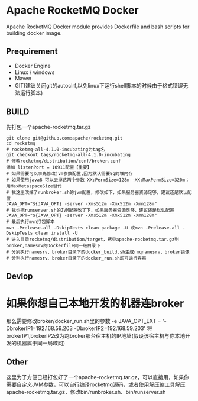 # Apache RocketMQ Docker

Apache RocketMQ Docker module provides Dockerfile and bash scripts for building docker image.

## Prequirement

* Docker Engine
* Linux / windows 
* Maven
* GIT(建议关闭git的autoclrf,以免linux下运行shell脚本的时候由于格式错误无法运行脚本)



## BUILD

先打包一个apache-rocketmq.tar.gz

```shel
git clone git@github.com:apache/rocketmq.git
cd rocketmq
# rocketmq-all-4.1.0-incubating为tag名
git checkout tags/rocketmq-all-4.1.0-incubating
# 修改rocketmq/distribution/conf/broker.conf
添加 listenPort = 10911配置【重要】
# 如果需要可以事先修改jvm参数配置,因为默认需要8g的堆内存
# 如果使用java8 可以去掉这两个参数-XX:PermSize=128m -XX:MaxPermSize=320m；用MaxMetaspaceSize替代
# 我这里改掉了runbroker.sh的jvm配置，修改如下，如果服务器资源足够，建议还是默认配置
JAVA_OPT="${JAVA_OPT} -server -Xms512m -Xmx512m -Xmn128m"
# 我也把runserver.sh的JVM配置改了下，如果服务器资源足够，建议还是默认配置
JAVA_OPT="${JAVA_OPT} -server -Xms512m -Xmx512m -Xmn128m"
# 最后执行mvn打包脚本
mvn -Prelease-all -DskipTests clean package -U 或mvn -Prelease-all -DskipTests clean install -U
# 进入目录rocketmq/distribution/target，拷贝apache-rocketmq.tar.gz到broker,namesrv的Dockerfile同一级目录下
# 分别执行namesrv、broker目录下的docker_build.sh生成rmqnamesrv、broker镜像
# 分别执行namesrv、broker目录下的docker_run.sh即可运行容器
```

## Devlop

# 如果你想自己本地开发的机器连broker
那么需要修改broker/docker_run.sh里的参数
-e JAVA_OPT_EXT = '-DbrokerIP1=192.168.59.203 -DbrokerIP2=192.168.59.203'
将brokerIP1,brokerIP2改为跑broker那台宿主机的IP地址(假设该宿主机与你本地开发的机器属于同一局域网)

## Other

这里为了方便已经打包好了一个apache-rocketmq.tar.gz，可以直接用，如果你需要自定义JVM参数，可以自行编译rocketmq源码，或者使用解压缩工具解压apache-rocketmq.tar.gz，修改bin/runbroker.sh、bin/runserver.sh